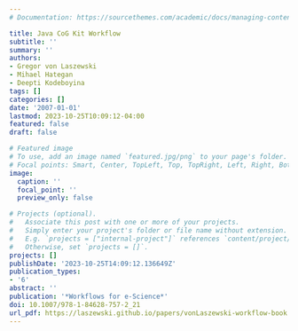 ```yaml
---
# Documentation: https://sourcethemes.com/academic/docs/managing-content/

title: Java CoG Kit Workflow
subtitle: ''
summary: ''
authors:
- Gregor von Laszewski
- Mihael Hategan
- Deepti Kodeboyina
tags: []
categories: []
date: '2007-01-01'
lastmod: 2023-10-25T10:09:12-04:00
featured: false
draft: false

# Featured image
# To use, add an image named `featured.jpg/png` to your page's folder.
# Focal points: Smart, Center, TopLeft, Top, TopRight, Left, Right, BottomLeft, Bottom, BottomRight.
image:
  caption: ''
  focal_point: ''
  preview_only: false

# Projects (optional).
#   Associate this post with one or more of your projects.
#   Simply enter your project's folder or file name without extension.
#   E.g. `projects = ["internal-project"]` references `content/project/deep-learning/index.md`.
#   Otherwise, set `projects = []`.
projects: []
publishDate: '2023-10-25T14:09:12.136649Z'
publication_types:
- '6'
abstract: ''
publication: '*Workflows for e-Science*'
doi: 10.1007/978-1-84628-757-2_21
url_pdf: https://laszewski.github.io/papers/vonLaszewski-workflow-book.pdf
---
```

